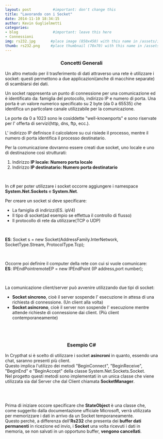 ```yaml
---
layout: post          #important: don't change this
title: "Lavorando con i Socket"
date: 2014-11-10 18:34:15
author: Kevin Guglielmetti
categories:
- blog                #important: leave this here
- Connessioni
img: rs232.jpg       #place image (850x450) with this name in /assets/img/blog/
thumb: rs232.png     #place thumbnail (70x70) with this name in /assets/img/blog/thumbs/
---
```

<center><h3> Concetti Generali </h3></center>
<p>Un altro metodo per il trasferimento di dati attraverso una rete è utilizzare i socket: questi permettono a due applicazioni(anche di macchine separate) di scambiarsi dei dati.</p>

<!--more-->
<p>Un socket rappresenta un punto di connessione per una comunicazione ed è identificato da: famiglia del protocollo, indirizzo IP e numero di porta. Una porta è un valore numerico specificato su 2 byte (da 0 a 65535) che identifica un particolare canale utilizzabile per la comunicazione.</p>

<p>Le porte da 0 a 1023 sono le cosiddette "well-knownports" e sono riservate per l' offerta di servizi(http, dns, ftp, ecc.).</p>
<p>L' indirizzo IP definisce il calcolatore su cui risiede il processo, mentre il numero di porta identifica il processo destinatario.</p>
<p>Per la comunicazione dovranno essere creati due socket, uno locale e uno di destinazione così strutturati:
	<ol>	
		<li>Indirizzo <b>IP locale: Numero porta locale</b>
		<li>Indirizzo <b>IP destinatario: Numero porta destinatario</b>
	</ol>
</p>
<br>

<p>In c# per poter utilizzare i socket occorre aggiungere i namespace <b>System.Net.Sockets</b> e <b>System.Net</b>.</p> 
<p>Per creare un socket si deve specificare: 
	<ul>
		<li>La famiglia di indirizzi(ES. ipV4)
		<li>Il tipo di socket(ad esempio se effettua il controllo di flusso)
		<li>Il protocollo di rete da utilizzare(TCP o UDP)
	</ul>
</p>
<br>
<p><b>ES</b>: Socket s = new Socket(AddressFamily.InterNetwork, SocketType.Stream, ProtocolType.Tcp);</p>
<br>

<p>Occorre poi definire il computer della rete con cui si vuole comunicare:<br>
	<b>ES</b>: IPEndPointremoteEP = new IPEndPoint (IP address,port number);
</p>
<br>

<p>La comunicazione client/server può avvenire utilizzando due tipi di socket:
	<ul>
		<li><b>Socket sincrono</b>, cioè il server sospende l' esecuzione in attesa di una richiesta di connessione. (Un client alla volta)
		<li><b>Socket asincrono</b>, cioè il server non sospende l' esecuzione mentre attende richieste di connessione dai client. (Più client contemporaneamente)
	</ul>
</p>
<br>
<br>

<center><h3> Esempio C# </h3></center>
<p>
	In Crypthat si è scelto di utilizzare i socket <b>asincroni</b> in quanto, essendo una chat, saranno presenti più client.<br>
	Questo implica l'utilizzo dei metodi "BeginConnect", "BeginReceive", "BeginEnd" e "BeginAccept" della classe System.Net.Sockets.Socket.<br>
	Nel progetto questi metodi sono implementati in un unica classe che viene utilizzata sia dal Server che dal Client chiamata <b>SocketManager</b>.<br>
</p>
<br>
<script src="https://gist.github.com/artumino/f04441fa7c5001d1503b.js"></script><br>
<p>
	Prima di iniziare occore specificare che <b>StateObject</b> è una classe che, come suggerito dalla documentazione ufficiale Microsoft, verrà utilizzata per memorizzare i dati in arrivo da un Socket temporaneamente.<br> 
	Questo perchè, a differenza dell'<b>Rs232</b> che presenta dei <b>buffer dati permanenti</b> in ricezione ed invio, i <b>Socket</b> una volta ricevuti i dati in memoria, se non salvati in un opportuno buffer, <b>vengono cancellati</b>.
</p>


<!--Annotazioni:
-Per trasferire degli array di bytes senza che questi vengano modificati dell’ Encoding si deve utilizzare una stringa Base64. !-->


